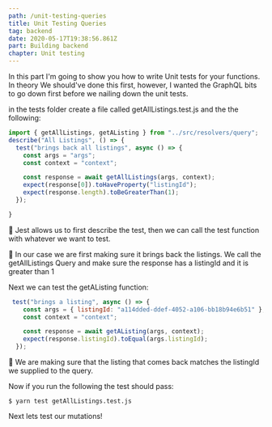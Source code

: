 ```yaml
---
path: /unit-testing-queries
title: Unit Testing Queries
tag: backend
date: 2020-05-17T19:38:56.861Z
part: Building backend
chapter: Unit testing
---
```

In this part I'm going to show you how to write Unit tests for your functions. In theory We should've done this first, however, I wanted the GraphQL bits to go down first before we nailing down the unit tests.



in the tests folder create a file called getAllListings.test.js and the the following: 

```javascript
import { getAllListings, getAListing } from "../src/resolvers/query";
describe("All Listings", () => {
  test("brings back all listings", async () => {
    const args = "args";
    const context = "context";

    const response = await getAllListings(args, context);
    expect(response[0]).toHaveProperty("listingId");
    expect(response.length).toBeGreaterThan(1);
  });

}
```

 

🎯 Jest allows us to first describe the test, then we can call the test function with whatever we want to test.

🎯 In our case we are first making sure it brings back the listings. We call the getAllListings Query and make sure the response has a listingId and it is greater than 1



Next we can test the getAListing function:

```javascript
 test("brings a listing", async () => {
    const args = { listingId: "a114dded-ddef-4052-a106-bb18b94e6b51" };
    const context = "context";

    const response = await getAListing(args, context);
    expect(response.listingId).toEqual(args.listingId);
  });
```

🎯 We are making sure that the listing that comes back matches the listingId we supplied to the query.



Now if you run the following the test should pass:

```
$ yarn test getAllListings.test.js
```

Next  lets test our mutations!
